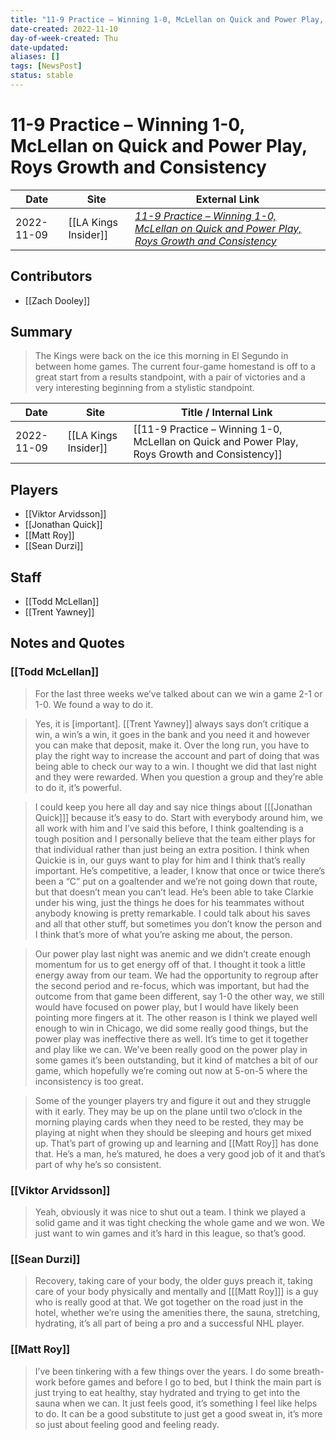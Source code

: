 ```yaml
---
title: "11-9 Practice – Winning 1-0, McLellan on Quick and Power Play, Roys Growth and Consistency"
date-created: 2022-11-10
day-of-week-created: Thu
date-updated: 
aliases: []
tags: [NewsPost]
status: stable
---
```


# 11-9 Practice – Winning 1-0, McLellan on Quick and Power Play, Roys Growth and Consistency

| Date       | Site                 | External Link                                                                                                                                                                                                         |
| ---------- | -------------------- | --------------------------------------------------------------------------------------------------------------------------------------------------------------------------------------------------------------------- |
| 2022-11-09 | [[LA Kings Insider]] | [*11-9 Practice – Winning 1-0, McLellan on Quick and Power Play, Roys Growth and Consistency*](https://lakingsinsider.com/2022/11/09/11-9-practice-winning-1-0-mclellan-on-quick-power-play-roys-growth-consistency/) |

## Contributors
- [[Zach Dooley]]

## Summary
> The Kings were back on the ice this morning in El Segundo in between home games. The current four-game homestand is off to a great start from a results standpoint, with a pair of victories and a very interesting beginning from a stylistic standpoint.

| Date       | Site                 | Title / Internal Link                                                                          |
| ---------- | -------------------- | ---------------------------------------------------------------------------------------------- |
| 2022-11-09 | [[LA Kings Insider]] | [[11-9 Practice – Winning 1-0, McLellan on Quick and Power Play, Roys Growth and Consistency]] |

## Players
- [[Viktor Arvidsson]]
- [[Jonathan Quick]]
- [[Matt Roy]]
- [[Sean Durzi]]

## Staff
- [[Todd McLellan]]
- [[Trent Yawney]]

## Notes and Quotes
### [[Todd McLellan]]
> For the last three weeks we’ve talked about can we win a game 2-1 or 1-0. We found a way to do it.

> Yes, it is \[important]. [[Trent Yawney]] always says don’t critique a win, a win’s a win, it goes in the bank and you need it and however you can make that deposit, make it. Over the long run, you have to play the right way to increase the account and part of doing that was being able to check our way to a win. I thought we did that last night and they were rewarded. When you question a group and they’re able to do it, it’s powerful.

> I could keep you here all day and say nice things about \[[[Jonathan Quick]]] because it’s easy to do. Start with everybody around him, we all work with him and I’ve said this before, I think goaltending is a tough position and I personally believe that the team either plays for that individual rather than just being an extra position. I think when Quickie is in, our guys want to play for him and I think that’s really important. He’s competitive, a leader, I know that once or twice there’s been a “C” put on a goaltender and we’re not going down that route, but that doesn’t mean you can’t lead. He’s been able to take Clarkie under his wing, just the things he does for his teammates without anybody knowing is pretty remarkable. I could talk about his saves and all that other stuff, but sometimes you don’t know the person and I think that’s more of what you’re asking me about, the person.

> Our power play last night was anemic and we didn’t create enough momentum for us to get energy off of that. I thought it took a little energy away from our team. We had the opportunity to regroup after the second period and re-focus, which was important, but had the outcome from that game been different, say 1-0 the other way, we still would have focused on power play, but I would have likely been pointing more fingers at it. The other reason is I think we played well enough to win in Chicago, we did some really good things, but the power play was ineffective there as well. It’s time to get it together and play like we can. We’ve been really good on the power play in some games it’s been outstanding, but it kind of matches a bit of our game, which hopefully we’re coming out now at 5-on-5 where the inconsistency is too great.

> Some of the younger players try and figure it out and they struggle with it early. They may be up on the plane until two o’clock in the morning playing cards when they need to be rested, they may be playing at night when they should be sleeping and hours get mixed up. That’s part of growing up and learning and [[Matt Roy]] has done that. He’s a man, he’s matured, he does a very good job of it and that’s part of why he’s so consistent.

### [[Viktor Arvidsson]]
> Yeah, obviously it was nice to shut out a team. I think we played a solid game and it was tight checking the whole game and we won. We just want to win games and it’s hard in this league, so that’s good.

### [[Sean Durzi]]
> Recovery, taking care of your body, the older guys preach it, taking care of your body physically and mentally and \[[[Matt Roy]]] is a guy who is really good at that. We got together on the road just in the hotel, whether we’re using the amenities there, the sauna, stretching, hydrating, it’s all part of being a pro and a successful NHL player.

### [[Matt Roy]]
> I’ve been tinkering with a few things over the years. I do some breath-work before games and before I go to bed, but I think the main part is just trying to eat healthy, stay hydrated and trying to get into the sauna when we can. It just feels good, it’s something I feel like helps to do. It can be a good substitute to just get a good sweat in, it’s more so just about feeling good and feeling ready.